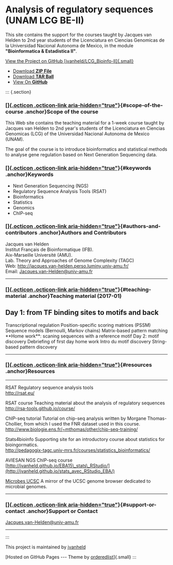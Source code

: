# Analysis of regulatory sequences (UNAM LCG BE-II)

This site contains the support for the courses  taught by Jacques van Helden to 2nd year students of the
Licenciatura en Ciencias Genomicas de la Universidad Nacional Autonoma
de Mexico, in the module  **"Bioinformatica & Estadistica II"**.

[View the Project on GitHub
[jvanheld/LCG\_Bioinfo-II]{.small}](https://github.com/jvanheld/LCG_Bioinfo-II)

-   [Download **ZIP
    File**](https://github.com/jvanheld/LCG_Bioinfo-II/zipball/master)
-   [Download **TAR
    Ball**](https://github.com/jvanheld/LCG_Bioinfo-II/tarball/master)
-   [View On **GitHub**](https://github.com/jvanheld/LCG_Bioinfo-II)

::: {.section}
### [[]{.octicon .octicon-link aria-hidden="true"}](#scope-of-the-course){#scope-of-the-course .anchor}Scope of the course

This Web site contains the teaching material for a 1-week course taught
by Jacques van Helden to 2nd year\'s students of the Licenciatura en
Ciencias Genomicas (LCG) of the Universidad Nacional Autonoma de Mexico
(UNAM).

The goal of the course is to introduce bioinformatics and statistical
methods to analyse gene regulation based on Next Generation Sequencing
data.

### [[]{.octicon .octicon-link aria-hidden="true"}](#keywords){#keywords .anchor}Keywords

-   Next Generation Sequencing (NGS)
-   Regulatory Sequence Analysis Tools (RSAT)
-   Bioinformatics
-   Statistics
-   Genomics
-   ChIP-seq

### [[]{.octicon .octicon-link aria-hidden="true"}](#authors-and-contributors){#authors-and-contributors .anchor}Authors and Contributors

Jacques van Helden\
Institut Français de Bioinformatique (IFB).\
Aix-Marseille Université (AMU).\
Lab. Theory and Approaches of Genome Complexity (TAGC)\
Web: <http://jacques.van-helden.perso.luminy.univ-amu.fr/>\
Email: <Jacques.van-Helden@univ-amu.fr>

------------------------------------------------------------------------

### [[]{.octicon .octicon-link aria-hidden="true"}](#teaching-material){#teaching-material .anchor}Teaching material (2017-01)

  Day 1: from TF binding sites to motifs and back
  -------------------------------------------------------------
  Transcriptional regulation
  Position-specific scoring matrices (PSSM)
  Sequence models (Bernoulli, Markov chains)
  Matrix-based pattern matching
  \*\*Home work\*\*: scaning sequences with a reference motif
  Day 2: motif discovery
  Debriefing of first day home work
  Intro du motif discovery
  String-based pattern discovery

------------------------------------------------------------------------

### [[]{.octicon .octicon-link aria-hidden="true"}](#resources){#resources .anchor}Resources

  -------------------------------------------- ---------------------------------------------------------------------------------------------------------------------------
  RSAT                                         Regulatory sequence analysis tools\
                                               <http://rsat.eu/>

  RSAT course                                  Teaching material about the analysis of regulatory sequences\
                                               <http://rsa-tools.github.io/course/>

  ChIP-seq tutorial                            Tutorial on chip-seq analysis written by Morgane Thomas-Chollier, from which I used the FNR dataset used in this course.\
                                               <http://www.biologie.ens.fr/~mthomas/other/chip-seq-training/>

  Stats4bioinfo                                Supporting site for an introductory course about statistics for bioingormatics.\
                                               <http://pedagogix-tagc.univ-mrs.fr/courses/statistics_bioinformatics/>

  AVIESAN NGS ChIP-seq course                  [http://jvanheld.github.io/EBA15\_stats\_RStudio/](http://jvanheld.github.io/stats_avec_RStudio_EBA/)

  [Microbes UCSC](http://microbes.ucsc.edu/)   A mirror of the UCSC genome browser dedicated to microbial genomes.
  -------------------------------------------- ---------------------------------------------------------------------------------------------------------------------------

### [[]{.octicon .octicon-link aria-hidden="true"}](#support-or-contact){#support-or-contact .anchor}Support or Contact

<Jacques.van-Helden@univ-amu.fr>

------------------------------------------------------------------------
:::

This project is maintained by [jvanheld](https://github.com/jvanheld)

[Hosted on GitHub Pages --- Theme by
[orderedlist](https://github.com/orderedlist)]{.small}
:::
